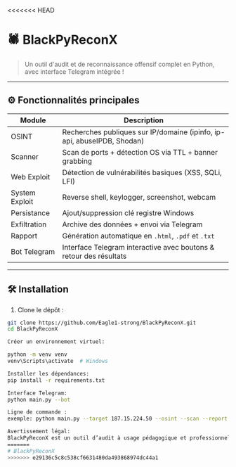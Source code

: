 <<<<<<< HEAD
# 🕷️ BlackPyReconX

> Un outil d'audit et de reconnaissance offensif complet en Python, avec interface Telegram intégrée !

---

## ⚙️ Fonctionnalités principales

| Module          | Description |
|-----------------|-------------|
|  OSINT         | Recherches publiques sur IP/domaine (ipinfo, ip-api, abuseIPDB, Shodan) |
|  Scanner       | Scan de ports + détection OS via TTL + banner grabbing |
|  Web Exploit   | Détection de vulnérabilités basiques (XSS, SQLi, LFI) |
|  System Exploit | Reverse shell, keylogger, screenshot, webcam |
|  Persistance   | Ajout/suppression clé registre Windows |
|  Exfiltration  | Archive des données + envoi via Telegram |
|  Rapport       | Génération automatique en `.html`, `.pdf` et `.txt` |
|  Bot Telegram  | Interface Telegram interactive avec boutons & retour des résultats |

---

## 🛠️ Installation

1. Clone le dépôt :
```bash
git clone https://github.com/Eagle1-strong/BlackPyReconX.git
cd BlackPyReconX

Créer un environnement virtuel:

python -m venv venv
venv\Scripts\activate  # Windows

Installer les dépendances:
pip install -r requirements.txt

Interface Telegram:
python main.py --bot

Ligne de commande :
exemple: python main.py --target 187.15.224.50 --osint --scan --report

Avertissement légal:
BlackPyReconX est un outil d’audit à usage pédagogique et professionnel uniquement. Toute utilisation non autorisée contre des systèmes tiers est strictement interdite. Vous êtes seul responsable de son usage.
=======
# BlackPyReconX
>>>>>>> e29136c5c8c538cf6631480da493868974dc44a1
